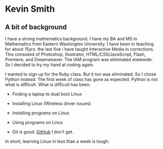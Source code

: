 # Kevin Smith
## A bit of background

I have a strong mathematics background. I have my BA and MS in Mathematics from Eastern Washington University. I have been in teaching for about 15yrs. the last five i have taught Interactive Media in corrections. This consisted of Photoshop, Illustrator, HTML/CSS/JavaScript, Flash, Premiere, and Dreamweaver. The IAM program was eliminated statewide. So I decided to try my hand at coding again.

I wanted to sign up for the Ruby class. But it too was eliminated. So I chose Python instead. The first week of class has gone as expected.  Python is not what is difficult. What is difficult has been:

- Finding a laptop to dual boot Linux

- Installing Linux (Wireless driver issues)

- Installing programs on Linux

- Using programs on Linux

- Git is good. [GitHub](www.GitHub.com) I don't get.

In short, learning Linux in less than a week is tough.